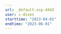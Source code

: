 ```yaml
---
url: _default:scp-4443
user: c-dives
starttime: "2023-04-01"
endtime: "2023-06-01"
---
```

<reserve />